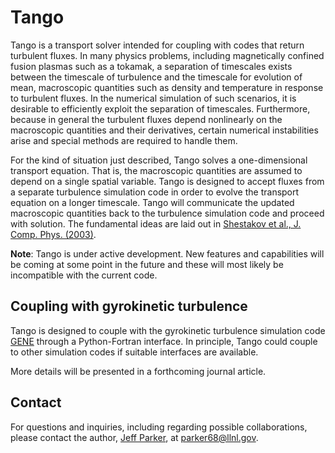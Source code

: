 # Tango
Tango is a transport solver intended for coupling with codes that return turbulent fluxes.  In many physics problems, including magnetically confined fusion plasmas such as a tokamak, a separation of timescales exists between the timescale of turbulence and the timescale for evolution of mean, macroscopic quantities such as density and temperature in response to turbulent fluxes.  In the numerical simulation of such scenarios, it is desirable to efficiently exploit the separation of timescales.  Furthermore, because in general the turbulent fluxes depend nonlinearly on the macroscopic quantities and their derivatives, certain numerical instabilities arise and special methods are required to handle them.

For the kind of situation just described, Tango solves a one-dimensional transport equation.  That is, the macroscopic quantities are assumed to depend on a single spatial variable.  Tango is designed to accept fluxes from a separate turbulence simulation code in order to evolve the transport equation on a longer timescale.  Tango will communicate the updated macroscopic quantities back to the turbulence simulation code and proceed with solution.  The fundamental ideas are laid out in [Shestakov et al., J. Comp. Phys. (2003)](http://www.sciencedirect.com/science/article/pii/S0021999102000633).

**Note**: Tango is under active development.  New features and capabilities will be coming at some point in the future and these will most likely be incompatible with the current code.

## Coupling with gyrokinetic turbulence
Tango is designed to couple with the gyrokinetic turbulence simulation code [GENE](http://genecode.org/) through a Python-Fortran interface.  In principle, Tango could couple to other simulation codes if suitable interfaces are available.

More details will be presented in a forthcoming journal article.

## Contact
For questions and inquiries, including regarding possible collaborations, please contact the author, [Jeff Parker](https://pls.llnl.gov/people/staff-bios/physics/parker-j), at parker68@llnl.gov.